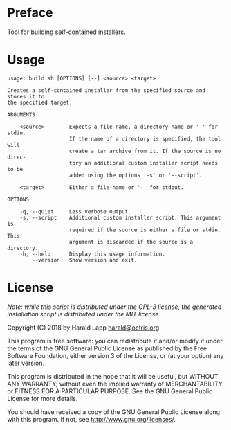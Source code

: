 # Preface

Tool for building self-contained installers.

# Usage

    usage: build.sh [OPTIONS] [--] <source> <target>
    
    Creates a self-contained installer from the specified source and stores it to
    the specified target.

    ARGUMENTS

        <source>        Expects a file-name, a directory name or '-' for stdin.
                        If the name of a directory is specified, the tool will
                        create a tar archive from it. If the source is no direc-
                        tory an additional custom installer script needs to be
                        added using the options '-s' or '--script'.

        <target>        Either a file-name or '-' for stdout.

    OPTIONS

        -q, --quiet     Less verbose output.
        -s, --script    Additional custom installer script. This argument is
                        required if the source is either a file or stdin. This
                        argument is discarded if the source is a directory.
        -h, --help      Display this usage information.
            --version   Show version and exit.

# License

*Note: while this script is distributed under the GPL-3 license, the generated
installation script is distributed under the MIT license.*

Copyright (C) 2018 by Harald Lapp <harald@octris.org>

This program is free software: you can redistribute it and/or modify it under the terms of the GNU General Public License as published by the Free Software Foundation, either version 3 of the License, or (at your option) any later version.

This program is distributed in the hope that it will be useful, but WITHOUT ANY WARRANTY; without even the implied warranty of MERCHANTABILITY or FITNESS FOR A PARTICULAR PURPOSE. See the GNU General Public License for more details.

You should have received a copy of the GNU General Public License along with this program. If not, see <http://www.gnu.org/licenses/>.
